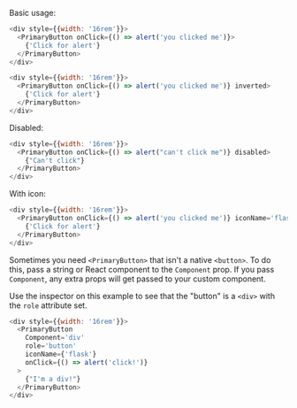 Basic usage:

```js
<div style={{width: '16rem'}}>
  <PrimaryButton onClick={() => alert('you clicked me')}>
    {'Click for alert'}
  </PrimaryButton>
</div>
```
```js
<div style={{width: '16rem'}}>
  <PrimaryButton onClick={() => alert('you clicked me')} inverted>
    {'Click for alert'}
  </PrimaryButton>
</div>
```

Disabled:

```js
<div style={{width: '16rem'}}>
  <PrimaryButton onClick={() => alert("can't click me")} disabled>
    {"Can't click"}
  </PrimaryButton>
</div>
```

With icon:

```js
<div style={{width: '16rem'}}>
  <PrimaryButton onClick={() => alert('you clicked me')} iconName='flask'>
    {'Click for alert'}
  </PrimaryButton>
</div>
```

Sometimes you need `<PrimaryButton>` that isn't a native `<button>`. To do this, pass a string or React component to the `Component` prop. If you pass `Component`, any extra props will get passed to your custom component.

Use the inspector on this example to see that the "button" is a `<div>` with the `role` attribute set.

```js
<div style={{width: '16rem'}}>
  <PrimaryButton
    Component='div'
    role='button'
    iconName={'flask'}
    onClick={() => alert('click!')}
  >
    {"I'm a div!"}
  </PrimaryButton>
</div>
```
